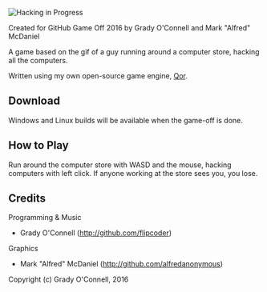 ![Hacking in Progress](http://i.imgur.com/7MIJD4y.jpg)

Created for GitHub Game Off 2016 by Grady O'Connell and Mark "Alfred" McDaniel

A game based on the gif of a guy running around a computer store, hacking
all the computers.

Written using my own open-source game engine, [Qor](http://github.com/flipcoder/qor).

## Download

Windows and Linux builds will be available when the game-off is done.

## How to Play

Run around the computer store with WASD and the mouse,
hacking computers with left click.
If anyone working at the store sees you, you lose.

## Credits

Programming & Music
- Grady O'Connell (http://github.com/flipcoder)

Graphics
- Mark "Alfred" McDaniel (http://github.com/alfredanonymous)

Copyright (c) Grady O'Connell, 2016

